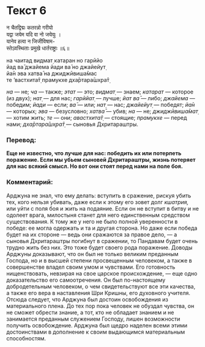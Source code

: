 # Текст 6

न चैतद्विद्मः कतरन्नो गरीयो  
यद्वा जयेम यदि वा नो जयेयुः ।  
यानेव हत्वा न जिजीविषाम-  
स्तेऽवस्थिताः प्रमुखे धार्तराष्ट्राः ॥६॥

на чаитад видмат̣ катаран но гарӣйо  
йад ва̄ джайема йади ва̄ но джайейут̣  
йа̄н эва хатва̄ на джиджӣвиша̄мас  
те ’вастхита̄т̣ прамукхе дха̄ртара̄шх̣ра̄т̣

_на_ — не; _ча_ — также; _этат_ — это; _видмат̣_ — знаем; _катарат_ — которое (из двух); _нат̣_ — для нас; _гарӣйат̣_ — лучше; _йат ва̄_ — либо; _джайема_ — победим; _йади_ — если; _ва̄_ — или; _нат̣_ — нас; _джайейут̣_ — победят; _йа̄н_ — которых; _эва_ — безусловно; _хатва̄_ — убив; _на_ — не; _джиджӣвиша̄мат̣_ — хотим жить; _те_ — они; _авастхита̄т̣_ — стоящие; _прамукхе_ — перед нами; _дха̄ртара̄шх̣ра̄т̣_ — сыновья Дхритараштры.

### Перевод:

**Еще не известно, что лучше для нас: победить их или потерпеть поражение. Если мы убьем сыновей Дхритараштры, жизнь потеряет для нас всякий смысл. Но вот они стоят перед нами на поле боя.**

### Комментарий:

Арджуна не знал, что ему делать: вступить в сражение, рискуя убить тех, кого нельзя убивать, даже если к этому его зовет долг _кшатрия,_ или уйти с поля боя и жить на подаяние. Если он не вступит в битву и не одолеет врага, милостыня станет для него единственным средством существования. К тому же у него не было полной уверенности в победе: ее могла одержать и та и другая сторона. Но даже если победа будет на их стороне — ведь они сражаются за правое дело, — а сыновья Дхритараштры погибнут в сражении, то Пандавам будет очень трудно жить без них. Это тоже будет своего рода поражение. Доводы Арджуны доказывают, что он был не только великим преданным Господа, но и в высшей степени просвещенным человеком, а также в совершенстве владел своим умом и чувствами. Его готовность нищенствовать, невзирая на свое царское происхождение, — еще одно доказательство его самоотречения. Он был по-настоящему добродетельным человеком, о чем свидетельствуют все эти качества, а также его вера в наставления Шри Кришны, его духовного учителя. Отсюда следует, что Арджуна был достоин освобождения из материального плена. До тех пор пока человек не обуздал чувства, он не сможет обрести знание, а тот, кто не обладает знанием и не занимается преданным служением Господу, лишен возможности получить освобождение. Арджуна был щедро наделен всеми этими достоинствами в дополнение к своим выдающимся материальным способностям.